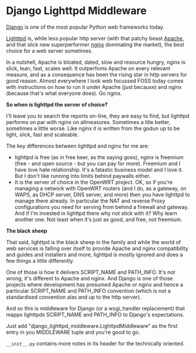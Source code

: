 # Django Lighttpd Middleware

[Django](https://www.djangoproject.com/) is one of the most popular Python web frameworks today.

[Lighttpd](http://www.lighttpd.net/) is, while less popular http server (with that patchy beast [Apache](https://httpd.apache.org/), and that slick new superperformer [nginx](https://nginx.org/en/) dominating the market), the best choice for a web server sometimes.

In a nutshell, Apache is bloated, dated, slow and resource hungry, nginx is slick, lean, fast, scales well. It outperfoms Apache on every relevant measure, and as a consequence has been the rising star in http servers for good reason. Almost everywhere I look web focussed FOSS today comes with instructions on how to run it under Apache (just because) and nginx (because that's what everyone does). Go nginx.

**So when is lighttpd the server of choice?**

I'll leave you to search the reports on-line, they are easy to find,  but lighttpd performs on par with nginx on allmeasures. Sometimes a litle better, sometimes a little worse. Like nginx it is written from the godun up to be light, slick, fast and scaleable.

The key differences between lighttpd and nginx for me are:

- lighttpd is free (as in free beer, as the saying goes), nginx is freemium (free - and open source - but you can pay for more). Freemium and I have love hate relationship. It's a fatastic business model and I love it. But I don't like running into limits behind paywalls either.
- It is the server of choice in the OpenWRT project. OK, so if you're managing a network with OpenWRT routers (and I do, as a gateway, on WAPS, as DHCP server, DNS server, and more) then you have lighttpd to manage there already. In particular the NAT and reverse Proxy configurations you need for serving from behind a firewall and gateway. And if I'm invested in lighttpd there why not stick with it? Why learn another one. Not least when it's just as good, and free, not freemium.

**The black sheep**

That said, lighttpd is the black sheep in the family and while the world of web services is falling over itself to provide Apache and nginx compatibility and guides and installers and more, lighttpd is mostly ignored and does a few things a little differently.

One of those is how it delivers SCRIPT_NAME and PATH_INFO. It's not wrong, it's different to Apache and nginx. And Django is one of those projects where development has presumed Apache or nginx and hence a particular SCRIPT_NAME and PATH_INFO convention (which is not a standardised convention alas and up to the http server).

And so this is middleware for Django (or a wsgi_handler replacement) that mapps lighttpds SCRIPT_NAME and PATH_INFO to Django's expectations.

Just add "django_lighttpd_middleware.LighttpdMiddleware" as the first entry in you MIDDLEWARE tuple and you're good to go. 

`__init__.py` contains more notes in its header for the technically oriented.

